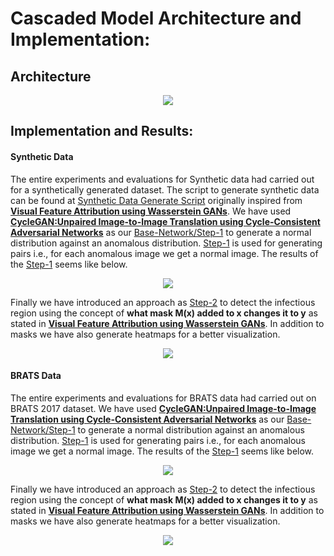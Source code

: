 
# Cascaded Model Architecture and Implementation:

## Architecture

<p align="center">
    <img src="https://github.com/zeeshannisar/Research-Paper-Contribution/blob/master/ReadMe%20Images/Architecture.png" >
</p>

## Implementation and Results:

#### Synthetic Data
The entire experiments and evaluations for Synthetic data had carried out for a synthetically generated dataset. The script to generate synthetic data can be found at [Synthetic Data Generate Script](https://github.com/zeeshannisar/Research-Paper-Contribution/blob/master/Cascaded%20Model/Synthetic%20Data/implementation/Script%20to%20Prepare%20Synthetic%20Data.ipynb) originally 
inspired from [**Visual Feature Attribution using Wasserstein GANs**](https://arxiv.org/abs/1711.08998). We have used [**CycleGAN:Unpaired Image-to-Image Translation using Cycle-Consistent Adversarial Networks**](https://arxiv.org/abs/1703.10593) as our [Base-Network/Step-1](https://github.com/zeeshannisar/Research-Paper-Contribution/blob/master/Cascaded%20Model/Synthetic%20Data/implementation/Step%201-Generate%20Normal%20Distribution%20from%20Infected%20Distribution%20with%20CycleGANs.ipynb) to generate a normal distribution against an anomalous distribution. [Step-1](https://github.com/zeeshannisar/Research-Paper-Contribution/blob/master/Cascaded%20Model/Synthetic%20Data/implementation/Step%201-Generate%20Normal%20Distribution%20from%20Infected%20Distribution%20with%20CycleGANs.ipynb) is used for generating pairs i.e., for each anomalous image we get a normal image. The results of the [Step-1](https://github.com/zeeshannisar/Research-Paper-Contribution/blob/master/Cascaded%20Model/Synthetic%20Data/implementation/Step%201-Generate%20Normal%20Distribution%20from%20Infected%20Distribution%20with%20CycleGANs.ipynb) seems like below.

<p align="center">
    <img src="https://github.com/zeeshannisar/Research-Paper-Contribution/blob/master/Cascaded%20Model/Synthetic%20Data/outputs/Step%201.png" >
</p>

Finally we have introduced an approach as [Step-2](https://github.com/zeeshannisar/Research-Paper-Contribution/blob/master/Cascaded%20Model/Synthetic%20Data/implementation/Step%202-Proposed%20approach%20to%20detect%20infectious%20Regions.ipynb) to detect the infectious region using the concept of **what mask M(x) added to x changes it to y** as stated in [**Visual Feature Attribution using Wasserstein GANs**](https://arxiv.org/abs/1711.08998). In addition to masks we have also generate heatmaps for a better visualization.

<p align="center">
    <img src="https://github.com/zeeshannisar/Research-Paper-Contribution/blob/master/Cascaded%20Model/Synthetic%20Data/outputs/Step%202.png" >
</p>

#### BRATS Data

The entire experiments and evaluations for BRATS data had carried out on BRATS 2017 dataset. We have used
[**CycleGAN:Unpaired Image-to-Image Translation using Cycle-Consistent Adversarial Networks**](https://arxiv.org/abs/1703.10593) as our
[Base-Network/Step-1](https://github.com/zeeshannisar/Research-Paper-Contribution/blob/master/Cascaded%20Model/BRATS%20Data/implementation/Step%201-Generate%20Normal%20Distribution%20from%20Infected%20Distribution%20with%20CycleGANs.ipynb) to generate a normal distribution against an anomalous distribution. [Step-1](https://github.com/zeeshannisar/Research-Paper-Contribution/blob/master/Cascaded%20Model/BRATS%20Data/implementation/Step%201-Generate%20Normal%20Distribution%20from%20Infected%20Distribution%20with%20CycleGANs.ipynb) is used for generating pairs i.e., for each anomalous image we get a normal image. The results of the [Step-1](https://github.com/zeeshannisar/Research-Paper-Contribution/blob/master/Cascaded%20Model/BRATS%20Data/implementation/Step%201-Generate%20Normal%20Distribution%20from%20Infected%20Distribution%20with%20CycleGANs.ipynb) seems like below.

<p align="center">
    <img src="https://github.com/zeeshannisar/Reseacrh-Paper-Contribution/blob/master/Cascaded%20Model/BRATS%20Data/outputs/output-step%231.png" >
</p>

Finally we have introduced an approach as [Step-2](https://github.com/zeeshannisar/Research-Paper-Contribution/blob/master/Cascaded%20Model/BRATS%20Data/implementation/Step%202-Proposed%20approach%20to%20detect%20infectious%20Regions.ipynb) to detect the infectious region using the concept of **what mask M(x) added to x changes it to y** as stated in [**Visual Feature Attribution using Wasserstein GANs**](https://arxiv.org/abs/1711.08998). In addition to masks we have also generate heatmaps for a better visualization.

<p align="center">
    <img src="https://github.com/zeeshannisar/Reseacrh-Paper-Contribution/blob/master/Cascaded%20Model/BRATS%20Data/outputs/output-step%232.png" >
</p>






